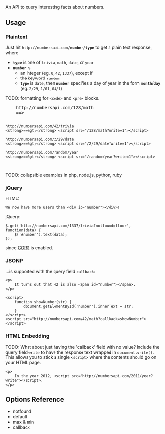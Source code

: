 An API to query interesting facts about numbers.

## Usage

### Plaintext

Just hit `http://numbersapi.com/`**`number`**`/`**`type`** to get a plain text response, where

- **`type`** is one of `trivia`, `math`, `date`, or `year`
- **`number`** is
    - an integer (eg. `0`, `42`, `1337`), except if
    - the keyword `random`
    - **`type`** is `date`, then **`number`** specifies a day of year in the form **`month`**/**`day`** (eg. `2/29`, `1/01`, `04/1`)

TODO: formatting for `<code>` and `<pre>` blocks.

<pre>
    http://numbersapi.com/128/math
    <strong>==&gt;</strong> <script src="/128/math?write=1"></script>

    http://numbersapi.com/42/trivia
    <strong>==&gt;</strong> <script src="/128/math?write=1"></script>

    http://numbersapi.com/2/29/date
    <strong>==&gt;</strong> <script src="/2/29/date?write=1"></script>

    http://numbersapi.com/random/year
    <strong>==&gt;</strong> <script src="/random/year?write=1"></script>
</pre>

TODO: collapsible examples in php, node.js, python, ruby

### jQuery
HTML:

    We now have more users than <div id="number"></div>!

jQuery:

    $.get('http://numbersapi.com/1337/trivia?notfound=floor', function(data) {
        $('#number').text(data);
    });

since [CORS](http://en.wikipedia.org/wiki/Cross-Origin_Resource_Sharing) is enabled.

### JSONP
...is supported with the query field `callback`:

    <p>
        It turns out that 42 is also <span id="number"></span>.
    </p>

    <script>
        function showNumber(str) {
            document.getElementById('number').innerText = str;
        }
    </script>
    <script src="http://numbersapi.com/42/math?callback=showNumber"></script>

### HTML Embedding
TODO: What about just having the 'callback' field with no value?
Include the query field `write` to have the response text wrapped in `document.write()`. This allows you to stick a single `<script>` where the contents should go on your HTML page.

    <p>
        In the year 2012, <script src="http://numbersapi.com/2012/year?write"></script>.
    </p>

## Options Reference

- notfound
- default
- max & min
- callback
